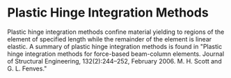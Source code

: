 # Plastic Hinge Integration Methods
Plastic hinge integration methods confine material yielding to regions of the element of specified length while the remainder of the element is linear elastic. A summary of plastic hinge integration methods is found in "Plastic hinge integration methods for force-based beam-column elements. Journal of Structural Engineering, 132(2):244–252, February 2006. M. H. Scott and G. L. Fenves."
